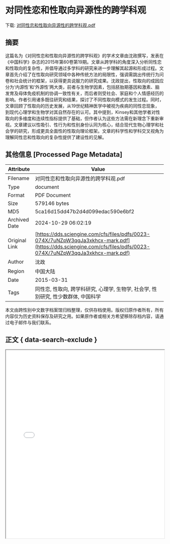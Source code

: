 # 对同性恋和性取向异源性的跨学科观

<!-- tcd_download_link -->
下载: [对同性恋和性取向异源性的跨学科观.pdf](对同性恋和性取向异源性的跨学科观.pdf)
<!-- tcd_download_link_end -->

## 摘要

<!-- tcd_abstract -->
这篇名为《对同性恋和性取向异源性的跨学科观》的学术文章由沈政撰写，发表在《中国科学》杂志的2015年第60卷第19期。文章从跨学科的角度深入分析同性恋和性取向的复杂性，并倡导通过多学科的研究来进一步理解其起源和形成过程。文章首先介绍了在性取向研究领域中各种传统方法的局限性，强调需跳出传统行为问卷和社会统计的框架，以获得更具说服力的研究成果。沈政提出，性取向的成因应分为‘内源性’和‘外源性’两大类，前者与生物学因素，包括胚胎期基因和激素、脑发育及母体免疫机制的协调一致性有关，而后者则受社会、家庭和个人情感经历的影响。作者引用诸多既往研究和结果，探讨了不同性取向模式的发生过程。同时，文章回顾了性取向的历史发展，从19世纪精神医学中被视为疾病的同性恋现象，到现代心理学和生物学对其自然存在的认可。其中提到，Kinsey和其他学者对性取向的多维度和连续性指标提供了基础，但作者认为这些方法需在新理念下重新审视。文章建议以性吸引、性行为和性别身份认同为核心，结合现代生物心理学和社会学的研究，形成更具全面性的性取向理论框架。文章的科学性和学科交叉视角为理解同性恋和性取向的复杂性提供了建设性的见解。

<!-- tcd_abstract_end -->

## 其他信息 [Processed Page Metadata]

| Attribute       | Value                                  |
|-----------------|----------------------------------------|
| Filename        | 对同性恋和性取向异源性的跨学科观.pdf                             |
| Type            | document                                 |
| Format          | PDF Document                               |
| Size            | 579146 bytes                           |
| MD5             | 5ca16d15dd47b2d4d099edac590e6bf2                                  |
| Archived Date   | 2024-10-29 06:02:19                             |
| Original Link   | [https://dds.sciengine.com/cfs/files/pdfs/0023-074X/7uNZpW3qqJa3xkhcx-mark.pdf](https://dds.sciengine.com/cfs/files/pdfs/0023-074X/7uNZpW3qqJa3xkhcx-mark.pdf)                         |
| Author          | 沈政                               |
| Region          | 中国大陆                               |
| Date            | 2015-03-31                                 |
| Tags            | 同性恋, 性取向, 跨学科研究, 心理学, 生物学, 社会学, 性别研究, 性少数群体, 中国科学                                 |

本文由跨性别中文数字档案馆归档整理，仅供存档使用。版权归原作者所有，所有内容仅为历史资料保存及研究之用。如果原作者或相关方希望移除存档内容，请通过电子邮件与我们联系。

## 正文 { data-search-exclude }

<!-- tcd_main_text -->
<iframe src="../对同性恋和性取向异源性的跨学科观.pdf" width="100%" height="600px">
    <p>无法显示PDF，请下载查看。</p>
</iframe>
<!-- tcd_main_text_end -->

